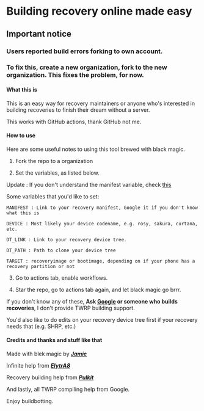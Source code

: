 # Building recovery online made easy #

## Important notice ##
### Users reported build errors forking to own account. ###
### To fix this, create a new organization, fork to the new organization. This fixes the problem, for now.

#### What this is ####

This is an easy way for recovery maintainers or anyone who's interested in building recoveries to finish their dream without a server.

This works with GitHub actions, thank GitHub not me.

#### How to use ####

Here are some useful notes to using this tool brewed with black magic.

1. Fork the repo to a organization

2. Set the variables, as listed below.

Update : If you don't understand the manifest variable, check [this](https://github.com/Area69Lab/Recovery-builder/blob/master/guide.md)

Some variables that you'd like to set:

```MANIFEST : Link to your recovery manifest, Google it if you don't know what this is```

```DEVICE : Most likely your device codename, e.g. rosy, sakura, curtana, etc.```

```DT_LINK : Link to your recovery device tree.```

```DT_PATH : Path to clone your device tree ```

```TARGET : recoveryimage or bootimage, depending on if your phone has a recovery partition or not ```

3. Go to actions tab, enable workflows.

4. Star the repo, go to actions tab again, and let black magic go brrr.

If you don't know any of these, **Ask [Google](https://www.google.com) or someone who builds recoveries**, I don't provide TWRP building support.

You'd also like to do edits on your recovery device tree first if your recovery needs that (e.g. SHRP, etc.)

#### Credits and thanks and stuff like that ####

Made with blek magic by [***Jamie***](https://t.me/henloboi)

Infinite help from [***ElytrA8***](t.me/ElytrA8)

Recovery building help from [***Pulkit***](t.me/Pulkit077)

And lastly, all TWRP compiling help from Google.

Enjoy buildbotting.
